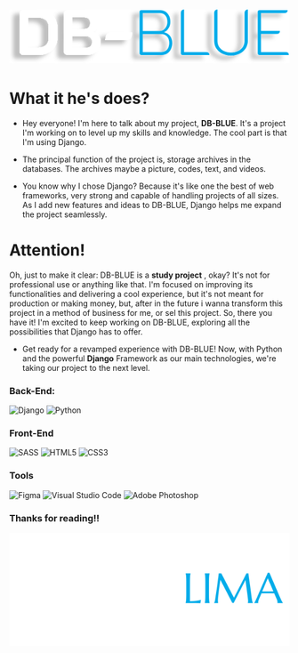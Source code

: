 # ![DB-BLUE Logo](https://raw.githubusercontent.com/iiiiiuri/DB-BLUE/a1c0c051c891ecd5f9a3f3c36a060bed6a85d912/static/img/DB-BLUE.svg) 
# What it he's does?
* Hey everyone! I'm here to talk about my project, **DB-BLUE**. It's a project I'm working on to level up my skills and knowledge. The cool part is that I'm using Django.

* The principal function of the project is, storage archives in the databases. The archives maybe a picture, codes, text, and videos.

* You know why I chose Django? Because it's like one the best of web frameworks, very strong and capable of handling projects of all sizes. As I add new features and ideas to DB-BLUE, Django helps me expand the project seamlessly.

# Attention!
Oh, just to make it clear: DB-BLUE is a **study project** , okay? It's not for professional use or anything like that. I'm focused on improving its functionalities and delivering a cool experience, but it's not meant for production or making money, but, after in the future i wanna transform this project in a method of business for me, or sel this project.
So, there you have it! I'm excited to keep working on DB-BLUE, exploring all the possibilities that Django has to offer.



* Get ready for a revamped experience with DB-BLUE! Now, with Python and the powerful **Django** Framework as our main technologies, we're taking our project to the next level.



### Back-End:
![Django](https://img.shields.io/badge/django-%23092E20.svg?style=for-the-badge&logo=django&logoColor=white) ![Python](https://img.shields.io/badge/python-3670A0?style=for-the-badge&logo=python&logoColor=ffdd54) 
### Front-End

![SASS](https://img.shields.io/badge/SASS-hotpink.svg?style=for-the-badge&logo=SASS&logoColor=white) ![HTML5](https://img.shields.io/badge/html5-%23E34F26.svg?style=for-the-badge&logo=html5&logoColor=white) ![CSS3](https://img.shields.io/badge/css3-%231572B6.svg?style=for-the-badge&logo=css3&logoColor=white)
### Tools

![Figma](https://img.shields.io/badge/figma-%23F24E1E.svg?style=for-the-badge&logo=figma&logoColor=white) ![Visual Studio Code](https://img.shields.io/badge/Visual%20Studio%20Code-0078d7.svg?style=for-the-badge&logo=visual-studio-code&logoColor=white) ![Adobe Photoshop](https://img.shields.io/badge/adobe%20photoshop-%2331A8FF.svg?style=for-the-badge&logo=adobe%20photoshop&logoColor=white)

### Thanks for reading!!

![LogoIuri](https://raw.githubusercontent.com/iiiiiuri/DB-BLUE/a1c0c051c891ecd5f9a3f3c36a060bed6a85d912/static/img/logoIuri.svg)


